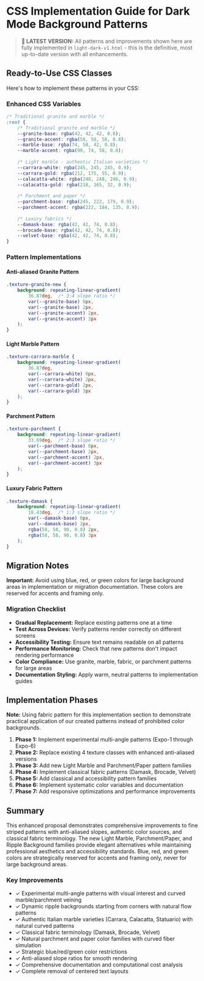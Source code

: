 # CSS Implementation Guide for Dark Mode Background Patterns

> **📢 LATEST VERSION:** All patterns and improvements shown here are fully implemented in `light-dark-v1.html` - this is the definitive, most up-to-date version with all enhancements.

## Ready-to-Use CSS Classes

Here's how to implement these patterns in your CSS:

### Enhanced CSS Variables

```css
/* Traditional granite and marble */
:root {
    /* Traditional granite and marble */
    --granite-base: rgba(42, 42, 42, 0.8);
    --granite-accent: rgba(58, 58, 58, 0.8);
    --marble-base: rgba(74, 58, 42, 0.8);
    --marble-accent: rgba(90, 74, 58, 0.8);
    
    /* Light marble - authentic Italian varieties */
    --carrara-white: rgba(245, 245, 245, 0.9);
    --carrara-gold: rgba(212, 175, 55, 0.9);
    --calacatta-white: rgba(248, 248, 246, 0.9);
    --calacatta-gold: rgba(218, 165, 32, 0.9);
    
    /* Parchment and paper */
    --parchment-base: rgba(245, 222, 179, 0.9);
    --parchment-accent: rgba(222, 184, 135, 0.9);
    
    /* Luxury fabrics */
    --damask-base: rgba(42, 42, 74, 0.8);
    --brocade-base: rgba(42, 42, 74, 0.8);
    --velvet-base: rgba(42, 42, 74, 0.8);
}
```

### Pattern Implementations

#### Anti-aliased Granite Pattern

```css
.texture-granite-new {
    background: repeating-linear-gradient(
        36.87deg,  /* 3:4 slope ratio */
        var(--granite-base) 0px,
        var(--granite-base) 2px,
        var(--granite-accent) 2px,
        var(--granite-accent) 3px
    );
}
```

#### Light Marble Pattern

```css
.texture-carrara-marble {
    background: repeating-linear-gradient(
        36.87deg,
        var(--carrara-white) 0px,
        var(--carrara-white) 2px,
        var(--carrara-gold) 2px,
        var(--carrara-gold) 3px
    );
}
```

#### Parchment Pattern

```css
.texture-parchment {
    background: repeating-linear-gradient(
        33.69deg,  /* 2:3 slope ratio */
        var(--parchment-base) 0px,
        var(--parchment-base) 2px,
        var(--parchment-accent) 2px,
        var(--parchment-accent) 3px
    );
}
```

#### Luxury Fabric Pattern

```css
.texture-damask {
    background: repeating-linear-gradient(
        18.43deg,  /* 1:3 slope ratio */
        var(--damask-base) 0px,
        var(--damask-base) 2px,
        rgba(58, 58, 90, 0.8) 2px,
        rgba(58, 58, 90, 0.8) 3px
    );
}
```

## Migration Notes

**Important:** Avoid using blue, red, or green colors for large background areas in implementation or migration documentation. These colors are reserved for accents and framing only.

### Migration Checklist

- **Gradual Replacement:** Replace existing patterns one at a time
- **Test Across Devices:** Verify patterns render correctly on different screens
- **Accessibility Testing:** Ensure text remains readable on all patterns
- **Performance Monitoring:** Check that new patterns don't impact rendering performance
- **Color Compliance:** Use granite, marble, fabric, or parchment patterns for large areas
- **Documentation Styling:** Apply warm, neutral patterns to implementation guides

## Implementation Phases

**Note:** Using fabric pattern for this implementation section to demonstrate practical application of our created patterns instead of prohibited color backgrounds.

1. **Phase 1:** Implement experimental multi-angle patterns (Expo-1 through Expo-6)
2. **Phase 2:** Replace existing 4 texture classes with enhanced anti-aliased versions
3. **Phase 3:** Add new Light Marble and Parchment/Paper pattern families
4. **Phase 4:** Implement classical fabric patterns (Damask, Brocade, Velvet)
5. **Phase 5:** Add classical and accessibility pattern families
6. **Phase 6:** Implement systematic color variables and documentation
7. **Phase 7:** Add responsive optimizations and performance improvements

## Summary

This enhanced proposal demonstrates comprehensive improvements to fine striped patterns with anti-aliased slopes, authentic color sources, and classical fabric terminology. The new Light Marble, Parchment/Paper, and Ripple Background families provide elegant alternatives while maintaining professional aesthetics and accessibility standards. Blue, red, and green colors are strategically reserved for accents and framing only, never for large background areas.

### Key Improvements

- ✓ Experimental multi-angle patterns with visual interest and curved marble/parchment veining
- ✓ Dynamic ripple backgrounds starting from corners with natural flow patterns
- ✓ Authentic Italian marble varieties (Carrara, Calacatta, Statuario) with natural curved patterns
- ✓ Classical fabric terminology (Damask, Brocade, Velvet)
- ✓ Natural parchment and paper color families with curved fiber simulation
- ✓ Strategic blue/red/green color restrictions
- ✓ Anti-aliased slope ratios for smooth rendering
- ✓ Comprehensive documentation and computational cost analysis
- ✓ Complete removal of centered text layouts
